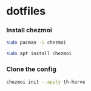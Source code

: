 # dotfiles

### Install chezmoi

```bash 
sudo pacman -S chezmoi

sudo apt install chezmoi
```
### Clone the config

```bash
chezmoi init --apply th-herve
```
